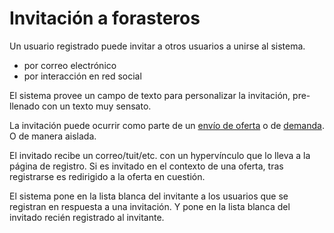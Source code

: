 Invitación a forasteros
=======================

Un usuario registrado puede invitar a otros usuarios a unirse al sistema.
* por correo electrónico
* por interacción en red social

El sistema provee un campo de texto para personalizar la invitación, pre-llenado con un texto muy sensato.

La invitación puede ocurrir como parte de un [envío de oferta](enviar_oferta.md) o de [demanda](enviar_demanda.md). O de manera aislada.


El invitado recibe un correo/tuit/etc. con un hypervínculo que lo lleva a la página de registro. Si es invitado en el contexto de una oferta, tras registrarse es redirigido a la oferta en cuestión.

El sistema pone en la lista blanca del invitante a los usuarios que se registran en respuesta a una invitación. Y pone en la lista blanca del invitado recién registrado al invitante.

